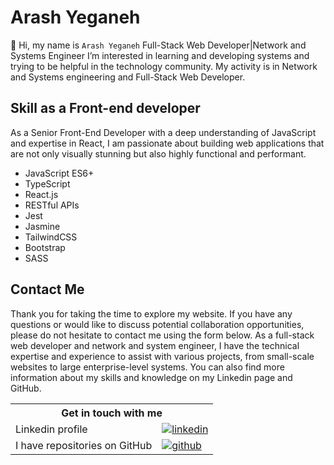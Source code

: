 # Arash Yeganeh

‎‍🚀 Hi, my name is `Arash Yeganeh`
Full-Stack Web Developer|Network and Systems Engineer
I’m interested in learning and developing systems and trying to be helpful in the technology community. My activity is in Network and Systems engineering and Full-Stack Web Developer.

## Skill as a Front-end developer

As a Senior Front-End Developer with a deep understanding of JavaScript and expertise in React, I am passionate about building web applications that are not only visually stunning but also highly functional and performant.

* JavaScript ES6+ 
* TypeScript
* React.js
* RESTful APIs
* Jest
* Jasmine
* TailwindCSS
* Bootstrap
* SASS

## Contact Me

Thank you for taking the time to explore my website. If you have any questions or would like to discuss potential collaboration opportunities, please do not hesitate to contact me using the form below. As a full-stack web developer and network and system engineer, I have the technical expertise and experience to assist with various projects, from small-scale websites to large enterprise-level systems. You can also find more information about my skills and knowledge on my Linkedin page and GitHub.

<table>
    <tr>
    	<th colspan="2" align="center">
        	Get in touch with me
        </th>
    </tr>
    <tr>
    	<td>
            Linkedin profile
        </td>
        <td>
        	<a href="https://www.linkedin.com/in/arash-yeganeh/"><img alt="linkedin" src="https://img.shields.io/badge/-Linkedin-0077B5?logo=linkedin&logoColor=white"/>
   			</a>
        </td>
    </tr>
    <tr>
    	<td>
        	I have repositories on GitHub
        </td>
        <td>
        	<a href="https://github.com/arashyeganeh?tab=repositories"><img alt="github" src="https://img.shields.io/badge/-GitHub-272727?logo=github&logoColor=white"/></a>
        </td>
    </tr>
</table>